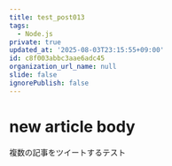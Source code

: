 ```yaml
---
title: test_post013
tags:
  - Node.js
private: true
updated_at: '2025-08-03T23:15:55+09:00'
id: c8f003abbc3aae6adc45
organization_url_name: null
slide: false
ignorePublish: false
---
```

# new article body
複数の記事をツイートするテスト
